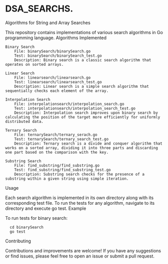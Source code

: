 # DSA_SEARCHS.

Algorithms for String and Array Searches

This repository contains implementations of various search algorithms in Go programming language.
Algorithms Implemented

    Binary Search
        File: binarySearch/binarySearch.go
        Test: binarySearch/binarySearch_test.go
        Description: Binary search is a classic search algorithm that operates on sorted arrays.

    Linear Search
        File: linearsearch/linearsearch.go
        Test: linearsearch/linearsearch_test.go
        Description: Linear search is a simple search algorithm that sequentially checks each element of the array.

    Interpolation Search
        File: interpolationsearch/interpolation_search.go
        Test: interpolationsearch/interpolation_search_test.go
        Description: Interpolation search improves upon binary search by calculating the position of the target more efficiently for uniformly distributed data.

    Ternary Search
        File: ternarySearch/ternary_serach.go
        Test: ternarySearch/ternary_search_test.go
        Description: Ternary search is a divide and conquer algorithm that works on a sorted array, dividing it into three parts and discarding one part based on the comparison with the key.

    Substring Search
        File: find_substring/find_substring.go
        Test: find_substring/find_substring_test.go
        Description: Substring search checks for the presence of a substring within a given string using simple iteration.

Usage

Each search algorithm is implemented in its own directory along with its corresponding test file. To run the tests for any algorithm, navigate to its directory and execute go test.
Example

To run tests for binary search:



      cd binarySearch
      go test

Contributing

Contributions and improvements are welcome! If you have any suggestions or find issues, please feel free to open an issue or submit a pull request.
